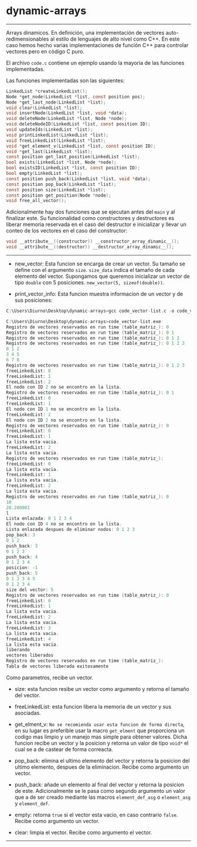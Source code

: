 # dynamic-arrays

----

Arrays dinamicos. En definición, una implementación de vectores auto-redimensionables al estilo de lenguajes de alto nivel como C++. En este caso hemos hecho varias implementaciones de función C++ para controlar vectores pero en código C puro.

El archivo `code.c` contiene un ejemplo usando la mayoria de las funciones implementadas.

Las funciones implementadas son las siguientes:

```C
LinkedList *createLinkedList();
Node *get_node(LinkedList *list, const position pos);
Node *get_last_node(LinkedList *list);
void clear(LinkedList *list);
void insertNode(LinkedList *list, void *data);
void deleteNode(LinkedList *list, Node *node);
void deleteNodeID(LinkedList *list, const position ID);
void updateIds(LinkedList *list);
void printLinkedList(LinkedList *list);
void freeLinkedList(LinkedList *list);
void *get_element_v(LinkedList *list, const position ID);
void *get_last(LinkedList *list);
const position get_last_position(LinkedList *list);
bool exists(LinkedList *list, Node *node);
bool existsID(LinkedList *list, const position ID);
bool empty(LinkedList *list);
const position push_back(LinkedList *list, void *data);
const position pop_back(LinkedList *list);
const position size(LinkedList *list);
const position get_position(Node *node);
void free_all_vector();
```

Adicionalmente hay dos funciones que se ejecutan antes del `main` y al finalizar este. Su funcionalidad como constructores y destructores es liberar memoria reservada en el caso del destructor e inicializar y llevar un conteo de los vectores en el caso del constructor:
```C
void __attribute__((constructor)) __constructor_array_dinamic__();
void __attribute__((destructor)) __destructor_array_dinamic__();
```

----

- new_vector: Esta funcion se encarga de crear un vector. Su tamaño se define con el argumento `size`. `size_data` indica el tamaño de cada elemento del vector. Supongamos que queremos inicializar un vector de tipo `double` con 5 posiciones. `new_vector(5, sizeof(double))`.

- print_vector_info: Esta funcion muestra informacion de un vector y de sus posiciones:

```C
C:\Users\Diurno\Desktop\dynamic-arrays>gcc code_vector-list.c -o code_vector-list.exe -D__VECTOR_LIST_DEBBUG__

C:\Users\Diurno\Desktop\dynamic-arrays>code_vector-list.exe
Registro de vectores reservados en run time (table_matriz_): 0
Registro de vectores reservados en run time (table_matriz_): 0 1
Registro de vectores reservados en run time (table_matriz_): 0 1 2
Registro de vectores reservados en run time (table_matriz_): 0 1 2 3
0 1 2
3 4 5
6 7 8
Registro de vectores reservados en run time (table_matriz_): 0 1 2 3
freeLinkedList: 0
freeLinkedList: 1
freeLinkedList: 2
El nodo con ID 2 no se encontro en la lista.
Registro de vectores reservados en run time (table_matriz_): 0 1
freeLinkedList: 0
freeLinkedList: 1
El nodo con ID 1 no se encontro en la lista.
freeLinkedList: 2
El nodo con ID 2 no se encontro en la lista.
Registro de vectores reservados en run time (table_matriz_): 0
freeLinkedList: 0
freeLinkedList: 1
La lista esta vacia.
freeLinkedList: 2
La lista esta vacia.
Registro de vectores reservados en run time (table_matriz_):
freeLinkedList: 0
La lista esta vacia.
freeLinkedList: 1
La lista esta vacia.
freeLinkedList: 2
La lista esta vacia.
Registro de vectores reservados en run time (table_matriz_): 0
10
20.200001
l
Lista enlazada: 0 1 2 3 4
El nodo con ID 4 no se encontro en la lista.
Lista enlazada despues de eliminar nodos: 0 1 2 3
pop_back: 3
0 1 2
push_back: 3
0 1 2 3
push_back: 4
0 1 2 3 4
posicion: -1
push_back: 5
0 1 2 3 4 5
0 1 2 3 4
size del vector: 5
Registro de vectores reservados en run time (table_matriz_): 0
freeLinkedList: 0
freeLinkedList: 1
La lista esta vacia.
freeLinkedList: 2
La lista esta vacia.
freeLinkedList: 3
La lista esta vacia.
freeLinkedList: 4
La lista esta vacia.
liberando
vectores liberados
Registro de vectores reservados en run time (table_matriz_):
Tabla de vectores liberada exitosamente
```
Como parametros, recibe un vector.

- size: esta funcion resibe un vector como argumento y retorna el tamaño del vector.

- freeLinkedList: esta funcion libera la memoria de un vector y sus asociadas.

- get_elment_v: `No se recomienda usar esta funcion de forma directa`, en su lugar es preferible usar la macro `get_elment` que proporciona un codigo mas limpio y un manejo mas simple para obtener valores. Dicha funcion recibe un vector y la posicion y retorna un valor de tipo `void*` el cual se a de castear de forma correacta.

- pop_back: elimina el ultimo elemento del vector y retorna la posicion del ultimo elemento, despues de la eliminacion. Recibe como argumento un vector.

- push_back: añade un elemento al final del vector y retorna la posicion de este. Adicionalmente se le pasa como segundo argumento un valor que a de ser creado mediante las macros `element_def_asg` o `element_asg` y `element_def`.

- empty: retorna `true` si el vector esta vacio, en caso contrario `false`. Recibe como argumento un vector.

- clear: limpia el vector. Recibe como argumento el vector.

----